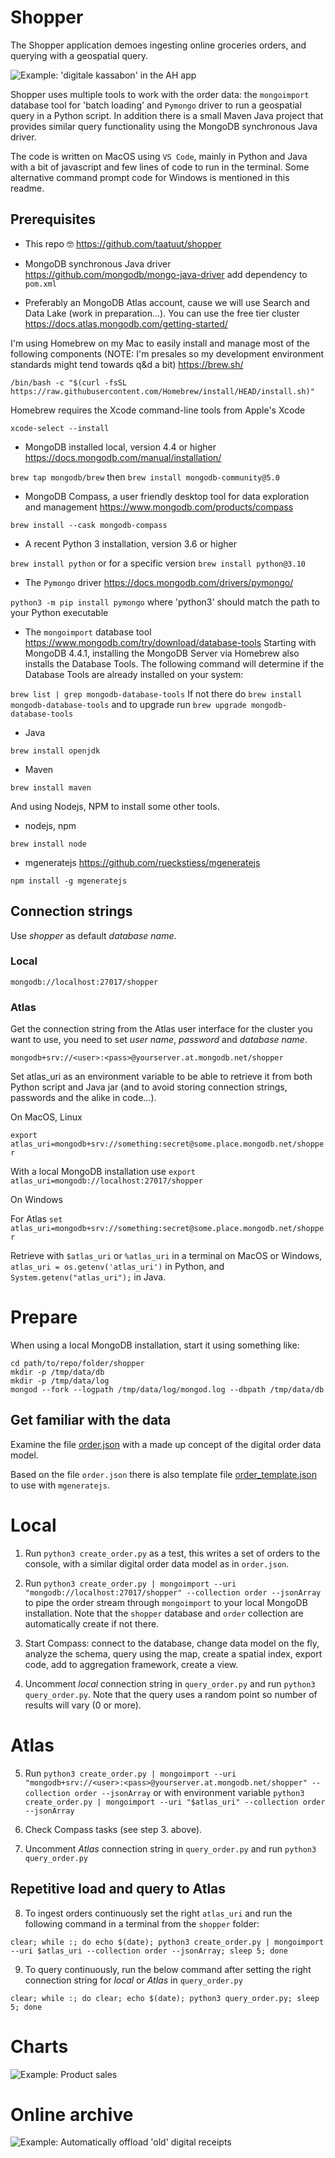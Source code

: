 # Shopper

The Shopper application demoes ingesting online groceries orders, and querying with a geospatial query.

 ![Example: 'digitale kassabon' in the AH app](images/800_digitalekassabonindeahapp.jpg)

Shopper uses multiple tools to work with the order data: the `mongoimport` database tool for 'batch loading' and `Pymongo` driver to run a geospatial query in a Python script. In addition there is a small Maven Java project that provides similar query functionality using the MongoDB synchronous Java driver.

The code is written on MacOS using `VS Code`, mainly in Python and Java with a bit of javascript and few lines of code to run in the terminal. Some alternative command prompt code for Windows is mentioned in this readme.

## Prerequisites

* This repo :nerd_face: https://github.com/taatuut/shopper
* MongoDB synchronous Java driver https://github.com/mongodb/mongo-java-driver add dependency to `pom.xml`

* Preferably an MongoDB Atlas account, cause we will use Search and Data Lake (work in preparation...). You can use the free tier cluster https://docs.atlas.mongodb.com/getting-started/

I'm using Homebrew on my Mac to easily install and manage most of the following components (NOTE: I'm presales so my development environment standards might tend towards q&d a bit) https://brew.sh/

`/bin/bash -c "$(curl -fsSL https://raw.githubusercontent.com/Homebrew/install/HEAD/install.sh)"`

Homebrew requires the Xcode command-line tools from Apple's Xcode

`xcode-select --install`

* MongoDB installed local, version 4.4 or higher https://docs.mongodb.com/manual/installation/

`brew tap mongodb/brew` then `brew install mongodb-community@5.0`

* MongoDB Compass, a user friendly desktop tool for data exploration and management https://www.mongodb.com/products/compass

`brew install --cask mongodb-compass`

* A recent Python 3 installation, version 3.6 or higher

`brew install python` or for a specific version `brew install python@3.10`

* The `Pymongo` driver https://docs.mongodb.com/drivers/pymongo/

`python3 -m pip install pymongo` where 'python3' should match the path to your Python executable

* The `mongoimport` database tool https://www.mongodb.com/try/download/database-tools Starting with MongoDB 4.4.1, installing the MongoDB Server via Homebrew also installs the Database Tools. The following command will determine if the Database Tools are already installed on your system:

`brew list | grep mongodb-database-tools`
If not there do `brew install mongodb-database-tools` and to upgrade run `brew upgrade mongodb-database-tools`

* Java

`brew install openjdk`

* Maven

`brew install maven`

And using Nodejs, NPM to install some other tools.

* nodejs, npm

`brew install node`

* mgeneratejs https://github.com/rueckstiess/mgeneratejs

`npm install -g mgeneratejs`

## Connection strings

Use *shopper* as default *database name*.

### Local

`mongodb://localhost:27017/shopper`

### Atlas

Get the connection string from the Atlas user interface for the cluster you want to use, you need to set *user name*, *password* and *database name*.

`mongodb+srv://<user>:<pass>@yourserver.at.mongodb.net/shopper`

Set atlas_uri as an environment variable to be able to retrieve it from both Python script and Java jar (and to avoid storing connection strings, passwords and the alike in code...).

On MacOS, Linux

`export atlas_uri=mongodb+srv://something:secret@some.place.mongodb.net/shopper`

With a local MongoDB installation use `export atlas_uri=mongodb://localhost:27017/shopper`

On Windows

For Atlas `set atlas_uri=mongodb+srv://something:secret@some.place.mongodb.net/shopper`

Retrieve with `$atlas_uri` or `%atlas_uri` in a terminal on MacOS or Windows, `atlas_uri = os.getenv('atlas_uri')` in Python, and `System.getenv("atlas_uri");` in Java.

# Prepare

When using a local MongoDB installation, start it using something like:

```
cd path/to/repo/folder/shopper
mkdir -p /tmp/data/db
mkdir -p /tmp/data/log
mongod --fork --logpath /tmp/data/log/mongod.log --dbpath /tmp/data/db
```

## Get familiar with the data

Examine the file [order.json](order.json) with a made up concept of the digital order data model.

Based on the file `order.json` there is also template file [order_template.json](order_template.json) to use with `mgeneratejs`.

# Local

1. Run `python3 create_order.py` as a test, this writes a set of orders to the console, with a similar digital order data model as in `order.json`.

2. Run `python3 create_order.py | mongoimport --uri "mongodb://localhost:27017/shopper" --collection order --jsonArray` to pipe the order stream through `mongoimport` to your local MongoDB installation. Note that the `shopper` database and `order` collection are automatically create if not there. 

3. Start Compass: connect to the database, change data model on the fly, analyze the schema, query using the map, create a spatial index, export code, add to aggregation framework, create a view. <!--TODO: See the video at xxx.-->

4. Uncomment _local_ connection string in `query_order.py` and run `python3 query_order.py`. Note that the query uses a random point so number of results will vary (0 or more).

# Atlas

5. Run `python3 create_order.py | mongoimport --uri "mongodb+srv://<user>:<pass>@yourserver.at.mongodb.net/shopper" --collection order --jsonArray` or with environment variable `python3 create_order.py | mongoimport --uri "$atlas_uri" --collection order --jsonArray`

6. Check Compass tasks (see step 3. above).

7. Uncomment _Atlas_ connection string in `query_order.py` and run `python3 query_order.py`

## Repetitive load and query to Atlas

8. To ingest orders continuously set the right `atlas_uri` and run the following command in a terminal from the `shopper` folder:

`clear; while :; do echo $(date); python3 create_order.py | mongoimport --uri $atlas_uri --collection order --jsonArray; sleep 5; done`

9. To query continuously, run the below command after setting the right connection string for _local_ or _Atlas_ in `query_order.py`

`clear; while :; do clear; echo $(date); python3 query_order.py; sleep 5; done`

# Charts

![Example: Product sales](images/charts.png)

# Online archive

![Example: Automatically offload 'old' digital receipts](images/OnlineArchive.png)

<!--TODO:
# Search

# Data Lake
-->